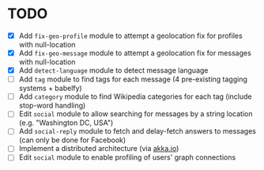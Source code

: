 TODO
====

- [X] Add `fix-geo-profile` module to attempt a geolocation fix for profiles with null-location
- [X] Add `fix-geo-message` module to attempt a geolocation fix for messages with null-location
- [X] Add `detect-language` module to detect message language
- [ ] Add `tag` module to find tags for each message (4 pre-existing tagging systems + babelfy)
- [ ] Add `category` module to find Wikipedia categories for each tag (include stop-word handling)
- [ ] Edit `social` module to allow searching for messages by a string location (e.g. "Washington DC, USA")
- [ ] Add `social-reply` module to fetch and delay-fetch answers to messages (can only be done for Facebook)
- [ ] Implement a distributed architecture (via [akka.io](www.akka.io))
- [ ] Edit `social` module to enable profiling of users' graph connections